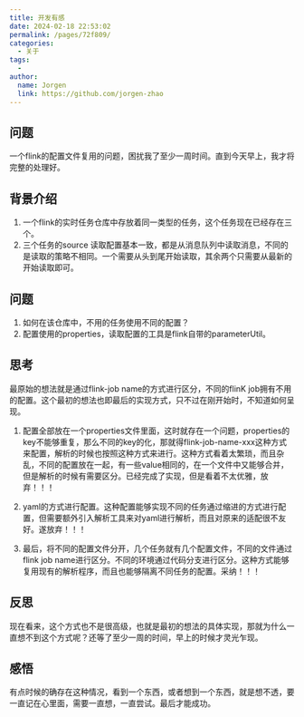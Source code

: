 ```yaml
---
title: 开发有感
date: 2024-02-18 22:53:02
permalink: /pages/72f809/
categories:
  - 关于
tags:
  - 
author: 
  name: Jorgen
  link: https://github.com/jorgen-zhao
---
```

## 问题
一个flink的配置文件复用的问题，困扰我了至少一周时间。直到今天早上，我才将完整的处理好。

## 背景介绍
1. 一个flink的实时任务仓库中存放着同一类型的任务，这个任务现在已经存在三个。
2. 三个任务的source 读取配置基本一致，都是从消息队列中读取消息，不同的是读取的策略不相同。一个需要从头到尾开始读取，其余两个只需要从最新的开始读取即可。

## 问题
1. 如何在该仓库中，不用的任务使用不同的配置？
2. 配置使用的properties，读取配置的工具是flink自带的parameterUtil。

## 思考
最原始的想法就是通过flink-job name的方式进行区分，不同的flinK job拥有不用的配置。这个最初的想法也即最后的实现方式，只不过在刚开始时，不知道如何呈现。
1. 配置全部放在一个properties文件里面，这时就存在一个问题，properties的key不能够重复，那么不同的key的化，那就得flink-job-name-xxx这种方式来配置，解析的时候也按照这种方式来进行。这种方式看着太繁琐，而且杂乱，不同的配置放在一起，有一些value相同的，在一个文件中又能够合并，但是解析的时候有需要区分。已经完成了实现，但是看着不太优雅，放弃！！！

2. yaml的方式进行配置。这种配置能够实现不同的任务通过缩进的方式进行配置，但需要额外引入解析工具来对yaml进行解析，而且对原来的适配很不友好。遂放弃！！！

3. 最后，将不同的配置文件分开，几个任务就有几个配置文件，不同的文件通过flink job name进行区分。不同的环境通过代码分支进行区分。这种方式能够复用现有的解析程序，而且也能够隔离不同任务的配置。采纳！！！

## 反思
现在看来，这个方式也不是很高级，也就是最初的想法的具体实现，那就为什么一直想不到这个方式呢？还等了至少一周的时间，早上的时候才灵光乍现。


## 感悟
有点时候的确存在这种情况，看到一个东西，或者想到一个东西，就是想不透，要一直记在心里面，需要一直想，一直尝试。最后才能成功。
